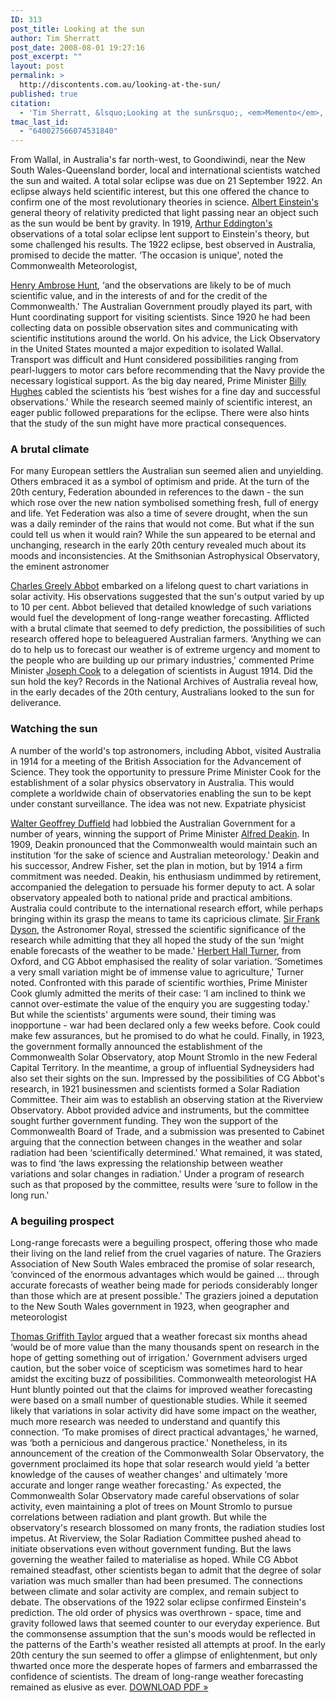 ```yaml
---
ID: 313
post_title: Looking at the sun
author: Tim Sherratt
post_date: 2008-08-01 19:27:16
post_excerpt: ""
layout: post
permalink: >
  http://discontents.com.au/looking-at-the-sun/
published: true
citation:
  - 'Tim Sherratt, &lsquo;Looking at the sun&rsquo;, <em>Memento</em>, no. 35, 2008, pp. 14-17.'
tmac_last_id:
  - "640027566074531840"
---
```

<div xmlns:foaf="http://xmlns.com/foaf/0.1/">
  From Wallal, in Australia's far north-west, to Goondiwindi, near the New South Wales-Queensland border, local and international scientists watched the sun and waited. A total solar eclipse was due on 21 September 1922. An eclipse always held scientific interest, but this one offered the chance to confirm one of the most revolutionary theories in science. <a typeof="foaf:Person" property="foaf:name" content="Einstein, Albert" rel="foaf:isPrimaryTopicOf" href="http://nla.gov.au/nla.party-382451">Albert Einstein's</a> general theory of relativity predicted that light passing near an object such as the sun would be bent by gravity. In 1919, <a typeof="foaf:Person" property="foaf:name" content="Eddington, Arthur Stanley" rel="foaf:isPrimaryTopicOf" href="http://nla.gov.au/nla.party-813761">Arthur Eddington's</a> observations of a total solar eclipse lent support to Einstein's theory, but some challenged his results. The 1922 eclipse, best observed in Australia, promised to decide the matter.<!--more--> ‘The occasion is unique', noted the Commonwealth Meteorologist, 
  
  <a typeof="foaf:Person" property="foaf:name" content="Hunt, Henry Ambrose" rel="foaf:isPrimaryTopicOf" href="http://nla.gov.au/nla.party-1466531">Henry Ambrose Hunt</a>, ‘and the observations are likely to be of much scientific value, and in the interests of and for the credit of the Commonwealth.' The Australian Government proudly played its part, with Hunt coordinating support for visiting scientists. Since 1920 he had been collecting data on possible observation sites and communicating with scientific institutions around the world. On his advice, the Lick Observatory in the United States mounted a major expedition to isolated Wallal. Transport was difficult and Hunt considered possibilities ranging from pearl-luggers to motor cars before recommending that the Navy provide the necessary logistical support. As the big day neared, Prime Minister <a typeof="foaf:Person" property="foaf:name" content="Hughes, William Morris" rel="foaf:isPrimaryTopicOf" href="http://nla.gov.au/nla.party-867467">Billy Hughes</a> cabled the scientists his ‘best wishes for a fine day and successful observations.' While the research seemed mainly of scientific interest, an eager public followed preparations for the eclipse. There were also hints that the study of the sun might have more practical consequences. <h3>
    A brutal climate
  </h3> For many European settlers the Australian sun seemed alien and unyielding. Others embraced it as a symbol of optimism and pride. At the turn of the 20th century, Federation abounded in references to the dawn - the sun which rose over the new nation symbolised something fresh, full of energy and life. Yet Federation was also a time of severe drought, when the sun was a daily reminder of the rains that would not come. But what if the sun could tell us when it would rain? While the sun appeared to be eternal and unchanging, research in the early 20th century revealed much about its moods and inconsistencies. At the Smithsonian Astrophysical Observatory, the eminent astronomer 
  
  <a typeof="foaf:Person" property="foaf:name" content="Abbot, Charles Greeley" rel="foaf:isPrimaryTopicOf" href="http://nla.gov.au/nla.party-784403">Charles Greely Abbot</a> embarked on a lifelong quest to chart variations in solar activity. His observations suggested that the sun's output varied by up to 10 per cent. Abbot believed that detailed knowledge of such variations would fuel the development of long-range weather forecasting. Afflicted with a brutal climate that seemed to defy prediction, the possibilities of such research offered hope to beleaguered Australian farmers. ‘Anything we can do to help us to forecast our weather is of extreme urgency and moment to the people who are building up our primary industries,' commented Prime Minister <a typeof="foaf:Person" property="foaf:name" content="Cook, Joseph" rel="foaf:isPrimaryTopicOf" href="http://nla.gov.au/nla.party-883801">Joseph Cook</a> to a delegation of scientists in August 1914. Did the sun hold the key? Records in the National Archives of Australia reveal how, in the early decades of the 20th century, Australians looked to the sun for deliverance. <h3>
    Watching the sun
  </h3> A number of the world's top astronomers, including Abbot, visited Australia in 1914 for a meeting of the British Association for the Advancement of Science. They took the opportunity to pressure Prime Minister Cook for the establishment of a solar physics observatory in Australia. This would complete a worldwide chain of observatories enabling the sun to be kept under constant surveillance. The idea was not new. Expatriate physicist 
  
  <a typeof="foaf:Person" property="foaf:name" content="Duffield, Walter Geoffrey" rel="foaf:isPrimaryTopicOf" href="http://nla.gov.au/nla.party-1462210">Walter Geoffrey Duffield</a> had lobbied the Australian Government for a number of years, winning the support of Prime Minister <a typeof="foaf:Person" property="foaf:name" content="Deakin, Alfred" rel="foaf:isPrimaryTopicOf" href="http://nla.gov.au/nla.party-459454">Alfred Deakin</a>. In 1909, Deakin pronounced that the Commonwealth would maintain such an institution ‘for the sake of science and Australian meteorology.' Deakin and his successor, Andrew Fisher, set the plan in motion, but by 1914 a firm commitment was needed. Deakin, his enthusiasm undimmed by retirement, accompanied the delegation to persuade his former deputy to act. A solar observatory appealed both to national pride and practical ambitions. Australia could contribute to the international research effort, while perhaps bringing within its grasp the means to tame its capricious climate. <a typeof="foaf:Person" property="foaf:name" content="Dyson, Frank Watson" rel="foaf:isPrimaryTopicOf" href="http://nla.gov.au/nla.party-1183908">Sir Frank Dyson</a>, the Astronomer Royal, stressed the scientific significance of the research while admitting that they all hoped the study of the sun ‘might enable forecasts of the weather to be made.' <a typeof="foaf:Person" property="foaf:name" content="Turner, H H" rel="foaf:isPrimaryTopicOf" href="http://nla.gov.au/nla.party-1298078">Herbert Hall Turner</a>, from Oxford, and CG Abbot emphasised the reality of solar variation. ‘Sometimes a very small variation might be of immense value to agriculture,' Turner noted. Confronted with this parade of scientific worthies, Prime Minister Cook glumly admitted the merits of their case: ‘I am inclined to think we cannot over-estimate the value of the enquiry you are suggesting today.' But while the scientists' arguments were sound, their timing was inopportune - war had been declared only a few weeks before. Cook could make few assurances, but he promised to do what he could. Finally, in 1923, the government formally announced the establishment of the Commonwealth Solar Observatory, atop Mount Stromlo in the new Federal Capital Territory. In the meantime, a group of influential Sydneysiders had also set their sights on the sun. Impressed by the possibilities of CG Abbot's research, in 1921 businessmen and scientists formed a Solar Radiation Committee. Their aim was to establish an observing station at the Riverview Observatory. Abbot provided advice and instruments, but the committee sought further government funding. They won the support of the Commonwealth Board of Trade, and a submission was presented to Cabinet arguing that the connection between changes in the weather and solar radiation had been ‘scientifically determined.' What remained, it was stated, was to find ‘the laws expressing the relationship between weather variations and solar changes in radiation.' Under a program of research such as that proposed by the committee, results were ‘sure to follow in the long run.' <h3>
    A beguiling prospect
  </h3> Long-range forecasts were a beguiling prospect, offering those who made their living on the land relief from the cruel vagaries of nature. The Graziers Association of New South Wales embraced the promise of solar research, ‘convinced of the enormous advantages which would be gained ... through accurate forecasts of weather being made for periods considerably longer than those which are at present possible.' The graziers joined a deputation to the New South Wales government in 1923, when geographer and meteorologist 
  
  <a typeof="foaf:Person" property="foaf:name" content="Taylor, Thomas Griffith" rel="foaf:isPrimaryTopicOf" href="http://nla.gov.au/nla.party-1265174">Thomas Griffith Taylor</a> argued that a weather forecast six months ahead ‘would be of more value than the many thousands spent on research in the hope of getting something out of irrigation.' Government advisers urged caution, but the sober voice of scepticism was sometimes hard to hear amidst the exciting buzz of possibilities. Commonwealth meteorologist HA Hunt bluntly pointed out that the claims for improved weather forecasting were based on a small number of questionable studies. While it seemed likely that variations in solar activity did have some impact on the weather, much more research was needed to understand and quantify this connection. ‘To make promises of direct practical advantages,' he warned, was ‘both a pernicious and dangerous practice.' Nonetheless, in its announcement of the creation of the Commonwealth Solar Observatory, the government proclaimed its hope that solar research would yield ‘a better knowledge of the causes of weather changes' and ultimately ‘more accurate and longer range weather forecasting.' As expected, the Commonwealth Solar Observatory made careful observations of solar activity, even maintaining a plot of trees on Mount Stromlo to pursue correlations between radiation and plant growth. But while the observatory's research blossomed on many fronts, the radiation studies lost impetus. At Riverview, the Solar Radiation Committee pushed ahead to initiate observations even without government funding. But the laws governing the weather failed to materialise as hoped. While CG Abbot remained steadfast, other scientists began to admit that the degree of solar variation was much smaller than had been presumed. The connections between climate and solar activity are complex, and remain subject to debate. The observations of the 1922 solar eclipse confirmed Einstein's prediction. The old order of physics was overthrown - space, time and gravity followed laws that seemed counter to our everyday experience. But the commonsense assumption that the sun's moods would be reflected in the patterns of the Earth's weather resisted all attempts at proof. In the early 20th century the sun seemed to offer a glimpse of enlightenment, but only thwarted once more the desperate hopes of farmers and embarrassed the confidence of scientists. The dream of long-range weather forecasting remained as elusive as ever. <a href="http://naa.gov.au/naaresources/publications/memento/pdf/memento35.pdf">DOWNLOAD PDF »</a>
</div>